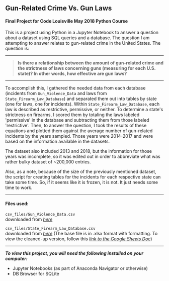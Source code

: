 ## Gun-Related Crime Vs. Gun Laws

#### Final Project for Code Louisville May 2018 Python Course

This is a project using Python in a Jupyter Notebook to answer a question 
about a dataset using SQL queries and a database. The question I am attempting
to answer relates to gun-related crime in the United States.  The question is:  

___

> **Is there a relationship between the amount of gun-related crime and the strictness of laws concerning guns (measuring for each U.S. state)?  In other words, how effective are gun laws?**

___

To accomplish this, I gathered the needed data from each database (incidents from `Gun_Violence_Data` and laws from `State_Firearm_Law_Database`) and separated them out into tables by state (one for laws, one for incidents).  Within `State_Firearm_Law_Database`, each law is described as restrictive, permissive, or neither. To determine a state's strictness on firearms, I scored them by totaling the laws labeled 'permissive' in the database and subtracting them from those labeled 'restrictive'. Then, to answer the question, I took the results of these equations and plotted them against the average number of gun-related incidents by the years sampled. Those years were 2014-2017 and were based on the information available in the datasets.   

The dataset also included 2013 and 2018, but the information for those years was incomplete, so it was edited out in order to abbreviate what was rather bulky dataset of ~200,000 entries.

Also, as a note, because of the size of the previously mentioned dataset, the script for creating tables for the incidents for each respective state can take some time. So, if it seems like it is frozen, it is not. It just needs some time to work.

---

#### Files used:

`csv_files/Gun_Violence_Data.csv`  
downloaded from *[here](https://www.kaggle.com/jameslko/gun-violence-data)*

`csv_files/State_Firearm_Law_Database.csv`  
downloaded from *[here](https://www.rand.org/pubs/tools/TL283.html)* (The base file is in .xlsx format with formatting. To view the cleaned-up version, follow this *[link to the Google Sheets Doc](https://docs.google.com/spreadsheets/d/1hGbucoI2RCAdkdSI7C4GYLoGaSansGANfqxXobpIrog/edit?usp=sharing)*)  

---

***To view this project, you will need the following installed on your computer:***  

* Jupyter Notebooks (as part of Anaconda Navigator or otherwise)
* DB Browser for SQLite